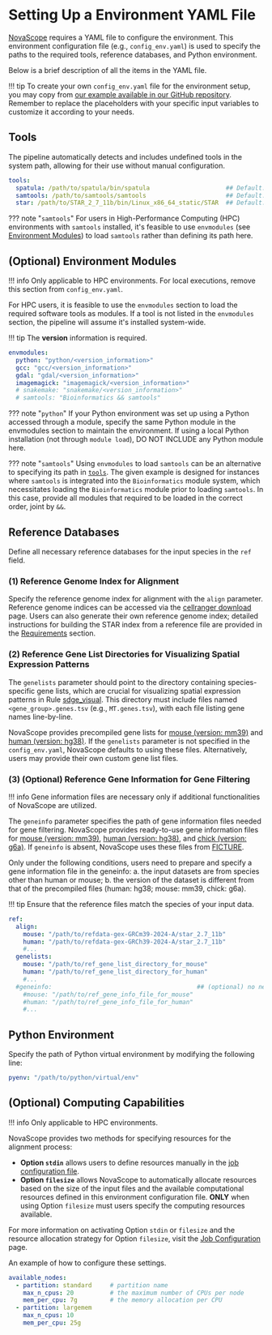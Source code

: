 # Setting Up a Environment YAML File

[NovaScope](../index.md) requires a YAML file to configure the environment. This environment configuration file (e.g., `config_env.yaml`) is used to specify the paths to the required tools, reference databases, and Python environment. 

Below is a brief description of all the items in the YAML file.

!!! tip
    To create your own `config_env.yaml` file for the environment setup, you may copy from [our example available in our GitHub repository](https://github.com/seqscope/NovaScope/blob/main/info/config_env.yaml). Remember to replace the placeholders with your specific input variables to customize it according to your needs.

## Tools 

The pipeline automatically detects and includes undefined tools in the system path, allowing for their use without manual configuration. 

```yaml
tools:
  spatula: /path/to/spatula/bin/spatula                     ## Default: "spatula"
  samtools: /path/to/samtools/samtools	                    ## Default: "samtools"
  star: /path/to/STAR_2_7_11b/bin/Linux_x86_64_static/STAR  ## Default: "STAR"
```
??? note "`samtools`"
    For users in High-Performance Computing (HPC) environments with `samtools` installed, it's feasible to use `envmodules` (see [Environment Modules](#environment-modules)) to load `samtools` rather than defining its path here.


## (Optional) Environment Modules
  
!!! info
    Only applicable to HPC environments. For local executions, remove this section from `config_env.yaml`.

For HPC users, it is feasible to use the `envmodules` section to load the required software tools as modules. If a tool is not listed in the `envmodules` section, the pipeline will assume it's installed system-wide. 

!!! tip 
    The **version** information is required.

```yaml
envmodules:
  python: "python/<version_information>"
  gcc: "gcc/<version_information>"
  gdal: "gdal/<version_information>"
  imagemagick: "imagemagick/<version_information>"
  # snakemake: "snakemake/<version_information>"
  # samtools: "Bioinformatics && samtools"
```

??? note "`python`"
    If your Python environment was set up using a Python accessed through a module, specify the same Python module in the envmodules section to maintain the environment. If using a local Python installation (not through `module load`), DO NOT INCLUDE any Python module here.

??? note "`samtools`"
    Using `envmodules` to load `samtools` can be an alternative to specifying its path in [`tools`](#tools). The given example is designed for instances where `samtools` is integrated into the `Bioinformatics` module system, which necessitates loading the `Bioinformatics` module prior to loading `samtools`. In this case, provide all modules that required to be loaded in the correct order, joint by `&&`.

## Reference Databases

Define all necessary reference databases for the input species in the `ref` field.

### (1) Reference Genome Index for Alignment
Specify the reference genome index for alignment with the `align` parameter. Reference genome indices can be accessed via the [cellranger download](https://www.10xgenomics.com/support/software/cell-ranger/downloads) page. Users can also generate their own reference genome index; detailed instructions for building the STAR index from a reference file are provided in the [Requirements](./requirement.md) section.

### (2) Reference Gene List Directories for Visualizing Spatial Expression Patterns
The `genelists` parameter should point to the directory containing species-specific gene lists, which are crucial for visualizing spatial expression patterns in Rule [sdge_visual](../fulldoc/rules/sdge_visual.md). This directory must include files named `<gene_group>.genes.tsv` (e.g., `MT.genes.tsv`), with each file listing gene names line-by-line.

NovaScope provides precompiled gene lists for [mouse (version: mm39)](https://github.com/seqscope/NovaScope/tree/main/info/genelists/mm39) and [human (version: hg38)](https://github.com/seqscope/NovaScope/tree/main/info/genelists/hg38). If the `genelists` parameter is not specified in the `config_env.yaml`, NovaScope defaults to using these files. Alternatively, users may provide their own custom gene list files.

### (3) (Optional) Reference Gene Information for Gene Filtering 

!!! info
    Gene information files are necessary only if additional functionalities of NovaScope are utilized.

The `geneinfo` parameter specifies the path of gene information files needed for gene filtering. NovaScope provides ready-to-use gene information files for [mouse (version: mm39)](https://github.com/seqscope/NovaScope/blob/dev/info/geneinfo/Mus_musculus.GRCm39.107.names.tsv.gz), [human (version: hg38)](https://github.com/seqscope/NovaScope/blob/dev/info/geneinfo/Homo_sapiens.GRCh38.107.names.tsv.gz), and [chick (version: g6a)](https://github.com/seqscope/NovaScope/blob/dev/info/geneinfo/Gallus_gallus.GRCg6a.106.names.tsv.gz). If `geneinfo` is absent, NovaScope uses these files from [FICTURE](https://seqscope.github.io/ficture/). 

Only under the following conditions, users need to prepare and specify a gene information file in the geneinfo: a. the input datasets are from species other than human or mouse; b. the version of the dataset is different from that of the precompiled files (human: hg38; mouse: mm39, chick: g6a).

!!! tip
    Ensure that the reference files match the species of your input data.

```yaml
ref:
  align:
    mouse: "/path/to/refdata-gex-GRCm39-2024-A/star_2.7_11b"
    human: "/path/to/refdata-gex-GRCh39-2024-A/star_2.7_11b"
    #...
  genelists:
    mouse: "/path/to/ref_gene_list_directory_for_mouse"
    human: "/path/to/ref_gene_list_directory_for_human"
    #...
  #geneinfo:                                        ## (optional) no need to define the geneinfo if the users prefer to use the precompiled files from FICTURE
    #mouse: "/path/to/ref_gene_info_file_for_mouse"
    #human: "/path/to/ref_gene_info_file_for_human"
    #...
```

## Python Environment

Specify the path of Python virtual environment by modifying the following line:

```yaml
pyenv: "/path/to/python/virtual/env"
```

## (Optional) Computing Capabilities

!!! info
    Only applicable to HPC environments.

NovaScope provides two methods for specifying resources for the alignment process:

* **Option `stdin`** allows users to define resources manually in the [job configuration file](../basic_usage/job_config.md/#a-template-of-the-config-file).
* **Option `filesize`** allows NovaScope to automatically allocate resources based on the size of the input files and the available computational resources defined in this environment configuration file. **ONLY** when using Option `filesize` must users specify the computing resources available. 

For more information on activating Option `stdin` or `filesize` and the resource allocation strategy for Option `filesize`, visit the [Job Configuration](../basic_usage/job_config.md/#upstream) page.

An example of how to configure these settings.

```yaml
available_nodes:
  - partition: standard     # partition name
    max_n_cpus: 20          # the maximum number of CPUs per node
    mem_per_cpu: 7g         # the memory allocation per CPU 
  - partition: largemem
    max_n_cpus: 10
    mem_per_cpu: 25g
```
